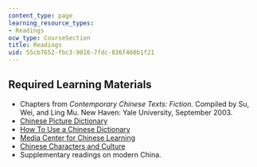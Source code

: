 ```yaml
---
content_type: page
learning_resource_types:
- Readings
ocw_type: CourseSection
title: Readings
uid: 55cb7652-fbc3-9016-7fdc-836f460b1f21
---
```


Required Learning Materials
---------------------------

*   Chapters from _Contemporary Chinese Texts: Fiction._ Compiled by Su, Wei, and Ling Mu. New Haven: Yale University, September 2003.
*   [Chinese Picture Dictionary](https://www.tuttlepublishing.com/china/mandarin-chinese-picture-dictionary)
*   [How To Use a Chinese Dictionary](https://sensiblechinese.com/how-to-use-a-chinese-dictionary/)
*   [Media Center for Chinese Learning](http://www.yale.edu/dmca/)
*   [Chinese Characters and Culture](http://www.zhongwen.com/)
*   Supplementary readings on modern China.